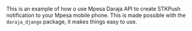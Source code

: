 This is an example of how o use Mpesa Daraja API to create STKPush notification to your Mpesa mobile phone.
This is made possible with the `daraja_django` package, it makes things easy to use.
